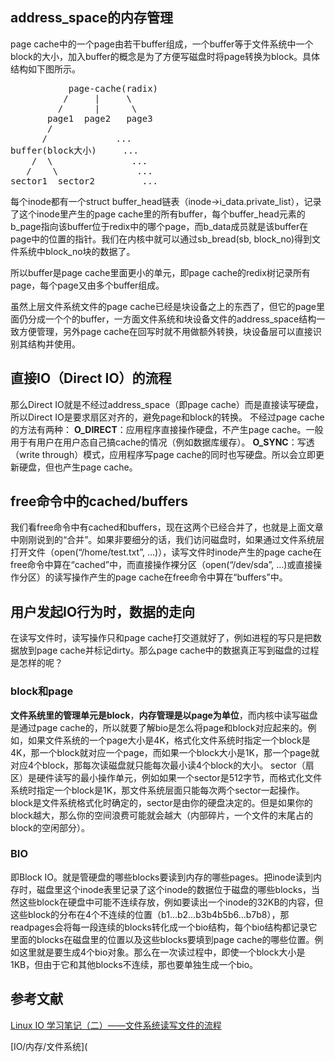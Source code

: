 ## address_space的内存管理

page cache中的一个page由若干buffer组成，一个buffer等于文件系统中一个block的大小，加入buffer的概念是为了方便写磁盘时将page转换为block。具体结构如下图所示。

<pre>
           page-cache(radix)
          /     |     \
         /      |      \
       page1  page2   page3
       /    
      /             ...
buffer(block大小)     ...
    /  \               ...
   /    \               ...
sector1  sector2         ...
</pre>

每个inode都有一个struct buffer_head链表（inode->i_data.private_list），记录了这个inode里产生的page cache里的所有buffer，每个buffer_head元素的b_page指向该buffer位于redix中的哪个page，而b_data成员就是该buffer在page中的位置的指针。我们在内核中就可以通过sb_bread(sb, block_no)得到文件系统中block_no块的数据了。

所以buffer是page cache里面更小的单元，即page cache的redix树记录所有page，每个page又由多个buffer组成。

虽然上层文件系统文件的page cache已经是块设备之上的东西了，但它的page里面仍分成一个个的buffer，一方面文件系统和块设备文件的address_space结构一致方便管理，另外page cache在回写时就不用做额外转换，块设备层可以直接识别其结构并使用。



## 直接IO（Direct IO）的流程

那么Direct IO就是不经过address_space（即page cache）而是直接读写硬盘，所以Direct IO是要求扇区对齐的，避免page和block的转换。
不经过page cache的方法有两种：
**O_DIRECT**：应用程序直接操作硬盘，不产生page cache。一般用于有用户在用户态自己搞cache的情况（例如数据库缓存）。
**O_SYNC**：写透（write through）模式，应用程序写page cache的同时也写硬盘。所以会立即更新硬盘，但也产生page cache。



## free命令中的cached/buffers

我们看free命令中有cached和buffers，现在这两个已经合并了，也就是上面文章中刚刚说到的“合并”。如果非要细分的话，我们访问磁盘时，如果通过文件系统层打开文件（open(“/home/test.txt”, …)），读写文件时inode产生的page cache在free命令中算在“cached”中，而直接操作裸分区（open(“/dev/sda”, …)或直接操作分区）的读写操作产生的page cache在free命令中算在“buffers”中。

## 用户发起IO行为时，数据的走向

在读写文件时，读写操作只和page cache打交道就好了，例如进程的写只是把数据放到page cache并标记dirty。那么page cache中的数据真正写到磁盘的过程是怎样的呢？

### block和page

**文件系统里的管理单元是block**，**内存管理是以page为单位**，而内核中读写磁盘是通过page cache的，所以就要了解bio是怎么将page和block对应起来的。例如，如果文件系统的一个page大小是4K，格式化文件系统时指定一个block是4K，那一个block就对应一个page，而如果一个block大小是1K，那一个page就对应4个block，那每次读磁盘就只能每次最小读4个block的大小。
sector（扇区）是硬件读写的最小操作单元，例如如果一个sector是512字节，而格式化文件系统时指定一个block是1K，那文件系统层面只能每次两个sector一起操作。block是文件系统格式化时确定的，sector是由你的硬盘决定的。但是如果你的block越大，那么你的空间浪费可能就会越大（内部碎片，一个文件的末尾占的block的空闲部分）。

### BIO

即Block IO。就是管硬盘的哪些blocks要读到内存的哪些pages。把inode读到内存时，磁盘里这个inode表里记录了这个inode的数据位于磁盘的哪些blocks，当然这些block在硬盘中可能不连续存放，例如要读出一个inode的32KB的内容，但这些block的分布在4个不连续的位置（b1…b2…b3b4b5b6…b7b8），那readpages会将每一段连续的blocks转化成一个bio结构，每个bio结构都记录它里面的blocks在磁盘里的位置以及这些blocks要填到page cache的哪些位置。例如这里就是要生成4个bio对象。那么在一次读过程中，即使一个block大小是1KB，但由于它和其他blocks不连续，那也要单独生成一个bio。



## 参考文献

[Linux IO 学习笔记（二）——文件系统读写文件的流程](https://blog.csdn.net/frecon/article/details/80153535)

[IO/内存/文件系统](